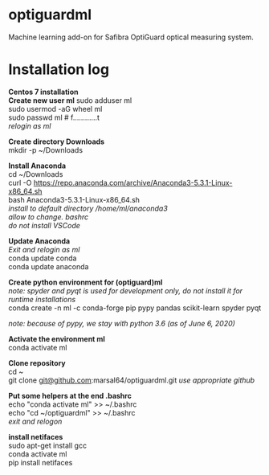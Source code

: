 # optiguardml
Machine learning add-on for Safibra OptiGuard optical measuring system.


# Installation log
**Centos 7 installation**  
**Create new user ml**
sudo adduser ml  
sudo usermod -aG wheel ml  
sudo passwd ml                  #      f............t  
_relogin as ml_  
  
**Create directory Downloads**  
mkdir -p ~/Downloads  

**Install Anaconda**  
cd ~/Downloads  
curl -O https://repo.anaconda.com/archive/Anaconda3-5.3.1-Linux-x86_64.sh  
bash Anaconda3-5.3.1-Linux-x86_64.sh  
_install to default directory /home/ml/anaconda3_  
_allow to change. bashrc_  
_do not install VSCode_  
  
**Update Anaconda**  
_Exit and relogin as ml_  
conda update conda  
conda update anaconda  
  
**Create python environment for (optiguard)ml**  
_note: spyder and pyqt is used for development only, do not install it for runtime installations_  
conda create -n ml -c conda-forge pip pypy pandas scikit-learn spyder pyqt  
  
_note: because of pypy, we stay with python 3.6 (as of June 6, 2020)_  
  
**Activate the environment ml**  
conda activate ml  
  
**Clone repository**  
cd ~  
git clone git@github.com:marsal64/optiguardml.git         _use appropriate github_  
  
**Put some helpers at the end .bashrc**  
echo "conda activate ml" >> ~/.bashrc  
echo "cd ~/optiguardml" >> ~/.bashrc  
_exit and relogon_  
  
  
**install netifaces**  
sudo apt-get install gcc  
conda activate ml  
pip install netifaces  
  



